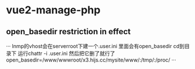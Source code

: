 # vue2-manage-php

## open_basedir restriction in effect

···
lnmp的vhost会在serverroot下建一个.user.ini 里面会有open_basedir
cd到目录下 运行chattr -i .user.ini
然后把它删了就行了
open_basedir=/www/wwwroot/x3.hijs.cc/mysite/www/:/tmp/:/proc/
···